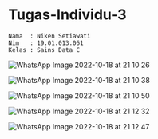 # Tugas-Individu-3
``` 
Nama  : Niken Setiawati
Nim   : 19.01.013.061
Kelas : Sains Data C
```

![WhatsApp Image 2022-10-18 at 21 10 26](https://user-images.githubusercontent.com/105371008/196442465-5572bafc-c944-4e1d-b3e8-99323faad5b0.jpeg)

![WhatsApp Image 2022-10-18 at 21 10 38](https://user-images.githubusercontent.com/105371008/196442499-ed8214b6-6be2-48e9-ae23-c6a9575e797f.jpeg)

![WhatsApp Image 2022-10-18 at 21 10 50](https://user-images.githubusercontent.com/105371008/196442540-cacab8a1-1ac5-4fbc-a370-4d73fc35bda3.jpeg)

![WhatsApp Image 2022-10-18 at 21 12 32](https://user-images.githubusercontent.com/105371008/196442705-0d258f64-0f4e-4043-8dd2-6788a0050e37.jpeg)

![WhatsApp Image 2022-10-18 at 21 12 47](https://user-images.githubusercontent.com/105371008/196442838-a9e3e66c-7f7a-4abb-8a05-d8b55664bb60.jpeg)

